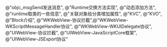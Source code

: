 @"objc_msgSend发送消息", @"Runtime交换方法实现", @"动态添加方法",
@"runtime取类的一些信息", @"关联对象给分类增加属性", @"KVC", @"KVO",
@"Block介绍", @"WKWebView-协议拦截",@"WKWebView-WKScriptMessageHandler协议",
@"WKWebView-WKUIDelegate协议",
@"UIWebView-协议拦截",
@"UIWebView-JavaScriptCore框架",
@"UIWebView-JSExport协议"
